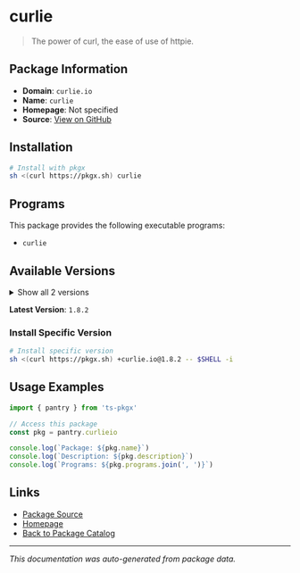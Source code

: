 # curlie

> The power of curl, the ease of use of httpie.

## Package Information

- **Domain**: `curlie.io`
- **Name**: `curlie`
- **Homepage**: Not specified
- **Source**: [View on GitHub](https://github.com/pkgxdev/pantry/tree/main/projects/curlie.io/package.yml)

## Installation

```bash
# Install with pkgx
sh <(curl https://pkgx.sh) curlie
```

## Programs

This package provides the following executable programs:

- `curlie`

## Available Versions

<details>
<summary>Show all 2 versions</summary>

- `1.8.2`, `1.7.2`

</details>

**Latest Version**: `1.8.2`

### Install Specific Version

```bash
# Install specific version
sh <(curl https://pkgx.sh) +curlie.io@1.8.2 -- $SHELL -i
```

## Usage Examples

```typescript
import { pantry } from 'ts-pkgx'

// Access this package
const pkg = pantry.curlieio

console.log(`Package: ${pkg.name}`)
console.log(`Description: ${pkg.description}`)
console.log(`Programs: ${pkg.programs.join(', ')}`)
```

## Links

- [Package Source](https://github.com/pkgxdev/pantry/tree/main/projects/curlie.io/package.yml)
- [Homepage](#)
- [Back to Package Catalog](../package-catalog.md)

---

*This documentation was auto-generated from package data.*
